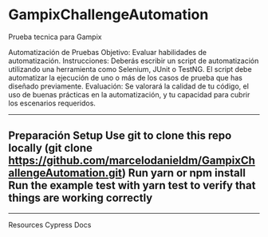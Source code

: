 # GampixChallengeAutomation
Prueba tecnica para Gampix

Automatización de Pruebas
Objetivo:
Evaluar habilidades de automatización.
Instrucciones:
Deberás escribir un script de automatización utilizando una herramienta como Selenium, JUnit o TestNG.
El script debe automatizar la ejecución de uno o más de los casos de prueba que has diseñado previamente.
Evaluación: Se valorará la calidad de tu código, el uso de buenas prácticas en la automatización, y tu capacidad para cubrir los escenarios requeridos.

---------------------------------------------------------------------------------------------------------------------------------------------------------

Preparación
Setup
Use git to clone this repo locally (git clone https://github.com/marcelodanieldm/GampixChallengeAutomation.git)
Run yarn or npm install
Run the example test with yarn test to verify that things are working correctly
---------------------------------------------------------------------------------------------------------------------------------------------------------
---------------------------------------------------------------------------------------------------------------------------------------------------------
Resources
Cypress Docs
